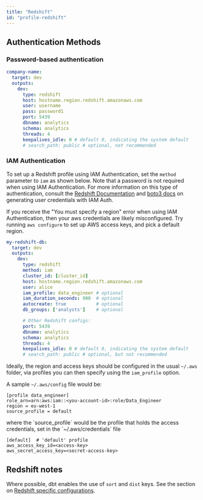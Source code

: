 ```yaml
---
title: "Redshift"
id: "profile-redshift"
---
```




## Authentication Methods

### Password-based authentication

<File name='~/.dbt/profiles.yml'>

```yaml
company-name:
  target: dev
  outputs:
    dev:
      type: redshift
      host: hostname.region.redshift.amazonaws.com
      user: username
      pass: password1
      port: 5439
      dbname: analytics
      schema: analytics
      threads: 4
      keepalives_idle: 0 # default 0, indicating the system default
      # search_path: public # optional, not recommended
```

</File>

### IAM Authentication

To set up a Redshift profile using IAM Authentication, set the `method`
parameter to `iam` as shown below. Note that a password is not required when
using IAM Authentication. For more information on this type of authentication,
consult the [Redshift Documentation](https://docs.aws.amazon.com/redshift/latest/mgmt/generating-user-credentials.html)
and [boto3
docs](https://boto3.amazonaws.com/v1/documentation/api/latest/reference/services/redshift.html#Redshift.Client.get_cluster_credentials)
on generating user credentials with IAM Auth.

If you receive the "You must specify a region" error when using IAM
Authentication, then your aws credentials are likely misconfigured. Try running
`aws configure` to set up AWS access keys, and pick a default region.

<File name='~/.dbt/profiles.yml'>

```yaml
my-redshift-db:
  target: dev
  outputs:
    dev:
      type: redshift
      method: iam
      cluster_id: [cluster_id]
      host: hostname.region.redshift.amazonaws.com
      user: alice
      iam_profile: data_engineer # optional
      iam_duration_seconds: 900  # optional
      autocreate: true           # optional
      db_groups: ['analysts']    # optional

      # Other Redshift configs:
      port: 5439
      dbname: analytics
      schema: analytics
      threads: 4
      keepalives_idle: 0 # default 0, indicating the system default
      # search_path: public # optional, but not recommended
```

</File>

Ideally, the region and access keys should be configured in the usual `~/.aws` folder,
via profiles you can then specify using the `iam_profile` option.

A sample `~/.aws/config` file would be:
<File name='~/.aws/config.yml'>

```
[profile data_engineer]
role_arn=arn:aws:iam::<you-account-id>:role/Data_Engineer
region = eu-west-1
source_profile = default
```

</File>
where the `source_profile` would be the profile that holds the access credentials, set in the `~/.aws/credentials` file

<File name='~/.aws/config.yml'>

```
[default]  # 'default' profile
aws_access_key_id=<access-key>
aws_secret_access_key=<secret-access-key>
```
</File>

## Redshift notes

Where possible, dbt enables the use of `sort` and `dist` keys. See the section on [Redshift specific configurations](redshift-configs).
